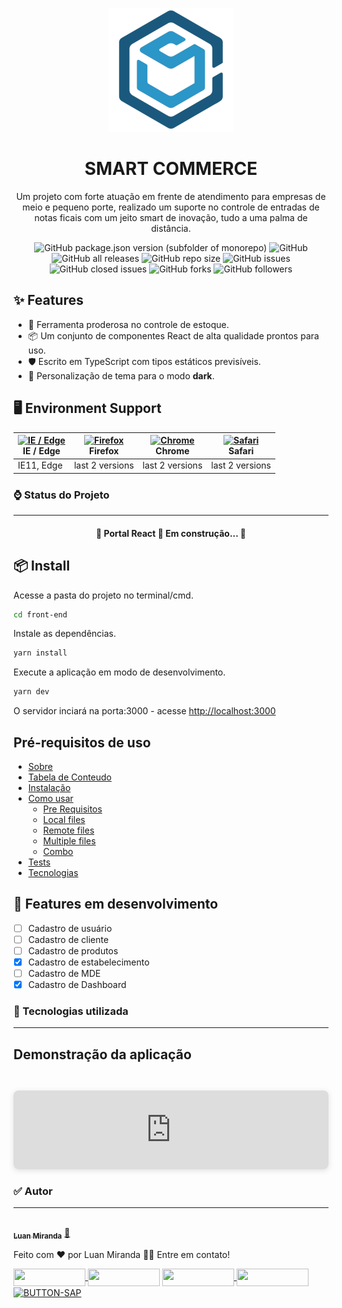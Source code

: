 
<p align="center">
  <a href="">
    <img width="200" src="./src/assets/Logo/icon.svg">
  </a>
</p>

<h1 align="center">SMART COMMERCE</h1>

<div align="center">

Um projeto com forte atuação em frente de atendimento para empresas de meio e pequeno porte, realizado um suporte no controle de entradas de 	notas ficais com um jeito smart de inovação, tudo a uma palma de distância.

<!-- <img src="https://img.shields.io/static/v1?label=Blog&message=Rocketseat&color=7159c1&style=for-the-badge&logo=ghost"/> -->
 <img alt="GitHub package.json version (subfolder of monorepo)" src="https://img.shields.io/github/package-json/v/LuanMiranda77/smart-commerce?color=blue&filename=front-end%2Fpackage.json">
<img alt="GitHub" src="https://img.shields.io/github/license/LuanMiranda77/smart-commerce">
<img alt="GitHub all releases" src="https://img.shields.io/github/downloads/LuanMiranda77/smart-commerce/total">
<img alt="GitHub repo size" src="https://img.shields.io/github/repo-size/LuanMiranda77/smart-commerce">
<img alt="GitHub issues" src="https://img.shields.io/github/issues/LuanMiranda77/smart-commerce">
<img alt="GitHub closed issues" src="https://img.shields.io/github/issues-closed/LuanMiranda77/smart-commerce?color=red">
<img alt="GitHub forks" src="https://img.shields.io/github/forks/LuanMiranda77/smart-commerce?style=social">
<img alt="GitHub followers" src="https://img.shields.io/github/followers/LuanMiranda77?style=social">
</div>

## ✨ Features

- 🌈 Ferramenta proderosa no controle de estoque.
- 📦 Um conjunto de componentes React de alta qualidade prontos para uso.
- 🛡 Escrito em TypeScript com tipos estáticos previsíveis.
- 🎨 Personalização de tema para o modo __dark__.

## 🖥 Environment Support
| [<img src="https://raw.githubusercontent.com/alrra/browser-logos/master/src/edge/edge_48x48.png" alt="IE / Edge" width="24px" height="24px" />](http://godban.github.io/browsers-support-badges/)<br>IE / Edge | [<img src="https://raw.githubusercontent.com/alrra/browser-logos/master/src/firefox/firefox_48x48.png" alt="Firefox" width="24px" height="24px" />](http://godban.github.io/browsers-support-badges/)<br>Firefox | [<img src="https://raw.githubusercontent.com/alrra/browser-logos/master/src/chrome/chrome_48x48.png" alt="Chrome" width="24px" height="24px" />](http://godban.github.io/browsers-support-badges/)<br>Chrome | [<img src="https://raw.githubusercontent.com/alrra/browser-logos/master/src/safari/safari_48x48.png" alt="Safari" width="24px" height="24px" />](http://godban.github.io/browsers-support-badges/)<br>Safari | 
| --- | --- | --- | --- | 
| IE11, Edge | last 2 versions | last 2 versions | last 2 versions | 

### ⌚ Status do Projeto
---
<h4 align="center" size='26px'> 
	🚧  Portal React 🚀 Em construção...  🚧
</h4>

## 📦 Install

Acesse a pasta do projeto no terminal/cmd.
```bash
cd front-end
```

Instale as dependências.
```bash
yarn install
```
Execute a aplicação em modo de desenvolvimento.
```bash
yarn dev
```
O servidor inciará na porta:3000 - acesse <http://localhost:3000>

## Pré-requisitos de uso
<!--ts-->
   * [Sobre](#Install)
   * [Tabela de Conteudo](#tabela-de-conteudo)
   * [Instalação](#instalacao)
   * [Como usar](#como-usar)
      * [Pre Requisitos](#pre-requisitos)
      * [Local files](#local-files)
      * [Remote files](#remote-files)
      * [Multiple files](#multiple-files)
      * [Combo](#combo)
   * [Tests](#testes)
   * [Tecnologias](#tecnologias)
<!--te-->


## 🚀 Features em desenvolvimento

- [ ] Cadastro de usuário
- [ ] Cadastro de cliente
- [ ] Cadastro de produtos
- [x] Cadastro de estabelecimento
- [ ] Cadastro de MDE
- [x] Cadastro de Dashboard

### 🤖 Tecnologias utilizada
---

## Demonstração da aplicação
<h1 align="center">
<div style="position: relative; width: 100%; height: 0; padding-top: 25.0000%;
 padding-bottom: 0; box-shadow: 0 2px 8px 0 rgba(63,69,81,0.16); margin-top: 1.6em; margin-bottom: 0.9em; overflow: hidden;
 border-radius: 8px; will-change: transform;">
  <iframe loading="lazy" style="position: absolute; width: 100%; height: 100%; top: 0; left: 0; border: none; padding: 0;margin: 0;"
    src="https:&#x2F;&#x2F;www.canva.com&#x2F;design&#x2F;DAE8q4NCYyo&#x2F;view?embed" allowfullscreen="allowfullscreen" allow="fullscreen">
  </iframe>
</div>
</h1>


### ✅ Autor
---

<a href="https://blog.rocketseat.com.br/author/thiago/">
 <img style="border-radius: 50%;" src="https://i.imgur.com/h1ocSee.png" width="100px;" alt=""
      style="border-radius: 8px"/>
 <br />
 <sub><b>Luan Miranda</b></sub></a> <a href="https://www.linkedin.com/in/luan-miranda-6b0177131/" title="Rocketseat">🚀</a>


Feito com ❤️ por Luan Miranda 👋🏽 Entre em contato!

<div>
   <a href = "[mailto:luanprof30@gmail.com](https://www.linkedin.com/in/luan-miranda-6b0177131/)"><img align="center"  height="28" width="115" 
      src="https://img.shields.io/twitter/url?color=blue&label=LINKEDIN&logo=linkedin&logoColor=blue&style=for-the-badge&url=https%3A%2F%2Fwww.linkedin.com%2Fin%2Fluan-miranda-6b0177131%2F" target="_blank">
  </a>
  <a href="https://www.youtube.com/channel/UCbTiQU-AafevBRNyNoyMiPg" target="_blank"><img align="center" height="28" width="115" src="https://img.shields.io/badge/YouTube-FF0000?style=for-the-badge&logo=youtube&logoColor=white" target="_blank"></a>
  <a href = "mailto:luanprof30@gmail.com"><img align="center"  height="28" width="115" 
      src="https://img.shields.io/badge/-Gmail-%23333?style=for-the-badge&logo=gmail&logoColor=white" target="_blank">
  </a>
  <a href = "https://t.me/devluanmiranda"><img align="center"  height="28" width="115" src="https://img.shields.io/badge/%20-Telegram-blue?style=for-the-badge&logo=telegram" target="_blank"></a>
  <a href="https://api.whatsapp.com/send?phone=5583996386694"><img align="center" height="28" width="115" src="https://i.ibb.co/zrrN0d4/BUTTON-SAP.png" alt="BUTTON-SAP" border="0"></a>
</div>
